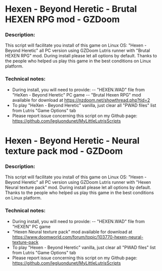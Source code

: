 # Hexen - Beyond Heretic - Brutal HEXEN RPG mod - GZDoom

### Description:
This script will facilitate you install of this game on Linux OS:
"Hexen - Beyond Heretic"  all PC version using GZDoom Lutris runner with "Brutal HEXEN RPG" mod.
During install please let all options by default.
Thanks to the people who helped us play this game in the best conditions on Linux platform.

### Technical notes:
- During install, you will need to provide:
-- "HEXEN.WAD" file from "HeXen - Beyond Heretic" PC game
-- "Brutal Hexen RPG" mod available for download at https://nzdoom.net/showthread.php?tid=2
- To play "HeXen - Beyond Heretic" vanilla, just clear all "PWAD files" list from Lutris "Game Options" tab
- Please report issue concerning this script on my Github page:
https://github.com/legluondunet/MyLittleLutrisScripts

# Hexen - Beyond Heretic - Neural texture pack mod - GZDoom

### Description:
This script will facilitate you install of this game on Linux OS:
"Hexen - Beyond Heretic"  all PC version using GZDoom Lutris runner with "Hexen Neural texture pack" mod.
During install please let all options by default.
Thanks to the people who helped us play this game in the best conditions on Linux platform.

### Technical notes:
- During install, you will need to provide:
-- "HEXEN.WAD" file from "HEXEN" PC game
- "Hexen Neural texture pack" mod available for download at https://www.doomworld.com/forum/topic/103770-hexen-neural-texture-pack
- To play "Hexen - Beyond Heretic" vanilla, just clear all "PWAD files" list from Lutris "Game Options" tab
- Please report issue concerning this script on my Github page:
https://github.com/legluondunet/MyLittleLutrisScripts
